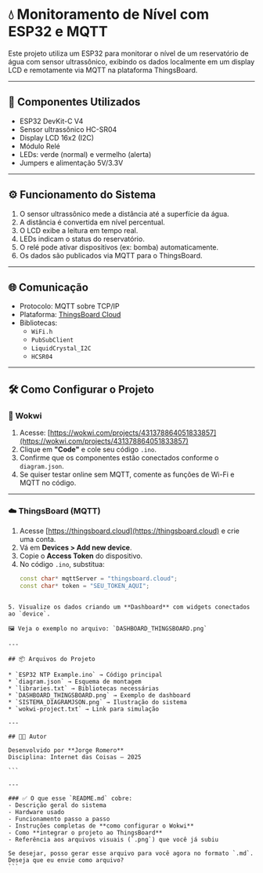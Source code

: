 # 💧 Monitoramento de Nível com ESP32 e MQTT

Este projeto utiliza um ESP32 para monitorar o nível de um reservatório de água com sensor ultrassônico, exibindo os dados localmente em um display LCD e remotamente via MQTT na plataforma ThingsBoard.

---

## 🔧 Componentes Utilizados

- ESP32 DevKit-C V4
- Sensor ultrassônico HC-SR04
- Display LCD 16x2 (I2C)
- Módulo Relé
- LEDs: verde (normal) e vermelho (alerta)
- Jumpers e alimentação 5V/3.3V

---

## ⚙️ Funcionamento do Sistema

1. O sensor ultrassônico mede a distância até a superfície da água.
2. A distância é convertida em nível percentual.
3. O LCD exibe a leitura em tempo real.
4. LEDs indicam o status do reservatório.
5. O relé pode ativar dispositivos (ex: bomba) automaticamente.
6. Os dados são publicados via MQTT para o ThingsBoard.

---

## 🌐 Comunicação

- Protocolo: MQTT sobre TCP/IP
- Plataforma: [ThingsBoard Cloud](https://thingsboard.cloud)
- Bibliotecas:
  - `WiFi.h`
  - `PubSubClient`
  - `LiquidCrystal_I2C`
  - `HCSR04`

---

## 🛠️ Como Configurar o Projeto

### 📌 Wokwi

1. Acesse: [https://wokwi.com/projects/431378864051833857](https://wokwi.com/projects/431378864051833857)
2. Clique em **"Code"** e cole seu código `.ino`.
3. Confirme que os componentes estão conectados conforme o `diagram.json`.
4. Se quiser testar online sem MQTT, comente as funções de Wi-Fi e MQTT no código.

---

### ☁️ ThingsBoard (MQTT)

1. Acesse [https://thingsboard.cloud](https://thingsboard.cloud) e crie uma conta.
2. Vá em **Devices > Add new device**.
3. Copie o **Access Token** do dispositivo.
4. No código `.ino`, substitua:
   ```cpp
   const char* mqttServer = "thingsboard.cloud";
   const char* token = "SEU_TOKEN_AQUI";
````

5. Visualize os dados criando um **Dashboard** com widgets conectados ao `device`.

🖼️ Veja o exemplo no arquivo: `DASHBOARD_THINGSBOARD.png`

---

## 📦 Arquivos do Projeto

* `ESP32 NTP Example.ino` → Código principal
* `diagram.json` → Esquema de montagem
* `libraries.txt` → Bibliotecas necessárias
* `DASHBOARD_THINGSBOARD.png` → Exemplo de dashboard
* `SISTEMA_DIAGRAMJSON.png` → Ilustração do sistema
* `wokwi-project.txt` → Link para simulação

---

## 👨‍💻 Autor

Desenvolvido por **Jorge Romero**
Disciplina: Internet das Coisas — 2025

```

---

### ✅ O que esse `README.md` cobre:
- Descrição geral do sistema
- Hardware usado
- Funcionamento passo a passo
- Instruções completas de **como configurar o Wokwi**
- Como **integrar o projeto ao ThingsBoard**
- Referência aos arquivos visuais (`.png`) que você já subiu

Se desejar, posso gerar esse arquivo para você agora no formato `.md`. Deseja que eu envie como arquivo?
```
